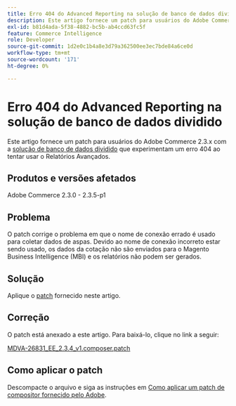```yaml
---
title: Erro 404 do Advanced Reporting na solução de banco de dados dividido
description: Este artigo fornece um patch para usuários do Adobe Commerce 2.3.x com a [solução de banco de dados dividido](https://devdocs.magento.com/guides/v2.3/config-guide/multi-master/multi-master.html) que enfrentam um erro 404 ao tentar usar o Relatórios avançados.
exl-id: b81d4ada-5f38-4882-bc5b-ab4ccd63fc5f
feature: Commerce Intelligence
role: Developer
source-git-commit: 1d2e0c1b4a8e3d79a362500ee3ec7bde84a6ce0d
workflow-type: tm+mt
source-wordcount: '171'
ht-degree: 0%

---
```


# Erro 404 do Advanced Reporting na solução de banco de dados dividido

Este artigo fornece um patch para usuários do Adobe Commerce 2.3.x com a [solução de banco de dados dividido](https://devdocs.magento.com/guides/v2.3/config-guide/multi-master/multi-master.html) que experimentam um erro 404 ao tentar usar o Relatórios Avançados.

## Produtos e versões afetados

Adobe Commerce 2.3.0 - 2.3.5-p1

## Problema

O patch corrige o problema em que o nome de conexão errado é usado para coletar dados de aspas. Devido ao nome de conexão incorreto estar sendo usado, os dados da cotação não são enviados para o Magento Business Intelligence (MBI) e os relatórios não podem ser gerados.

## Solução

Aplique o [patch](assets/MDVA-26831_EE_2.3.4_v1.composer.patch.zip) fornecido neste artigo.

## Correção

O patch está anexado a este artigo. Para baixá-lo, clique no link a seguir:

[MDVA-26831\_EE\_2.3.4\_v1.composer.patch](assets/MDVA-26831_EE_2.3.4_v1.composer.patch.zip)

## Como aplicar o patch

Descompacte o arquivo e siga as instruções em [Como aplicar um patch de compositor fornecido pelo Adobe](/help/how-to/general/how-to-apply-a-composer-patch-provided-by-magento.md).
